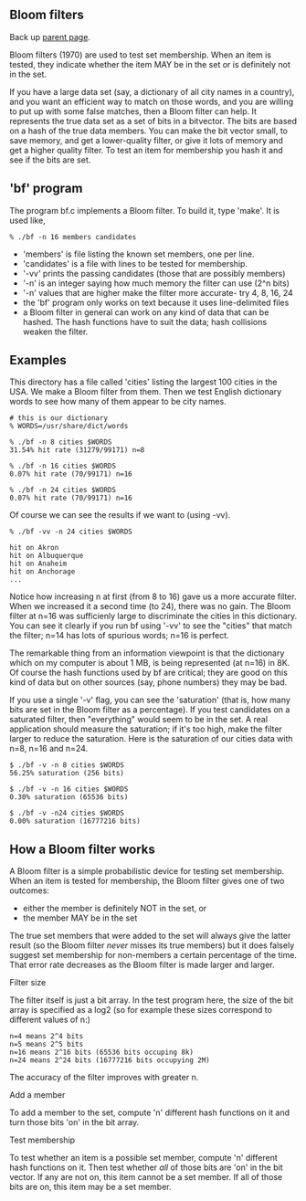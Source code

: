 Bloom filters
-------------

Back up [parent page](https://github.com/troydhanson/info-theory).

Bloom filters (1970) are used to test set membership. When an item is tested,
they indicate whether the item MAY be in the set or is definitely not in the set.

If you have a large data set (say, a dictionary of all city names in a country), 
and you want an efficient way to match on those words, and you are willing to
put up with some false matches, then a Bloom filter can help. It represents the
true data set as a set of bits in a bitvector. The bits are based on a hash of
the true data members. You can make the bit vector small, to save memory, and
get a lower-quality filter, or give it lots of memory and get a higher quality
filter. To test an item for membership you hash it and see if the bits are set.

'bf' program
------------

The program bf.c implements a Bloom filter.  To build it, type 'make'. It is used like,

    % ./bf -n 16 members candidates

 * 'members' is file listing the known set members, one per line. 
 * 'candidates' is a file with lines to be tested for membership.
 * '-vv' prints the passing candidates (those that are possibly members) 
 * '-n' is an integer saying how much memory the filter can use (2^n bits) 
 * '-n' values that are higher make the filter more accurate- try 4, 8, 16, 24
 * the 'bf' program only works on text because it uses line-delimited files
 * a Bloom filter in general can work on any kind of data that can be hashed.
   The hash functions have to suit the data; hash collisions weaken the filter.

Examples
--------

This directory has a file called 'cities' listing the largest 100 cities in the USA. 
We make a Bloom filter from them. Then we test English dictionary words to see how
many of them appear to be city names.

    # this is our dictionary 
    % WORDS=/usr/share/dict/words

    % ./bf -n 8 cities $WORDS
    31.54% hit rate (31279/99171) n=8

    % ./bf -n 16 cities $WORDS
    0.07% hit rate (70/99171) n=16

    % ./bf -n 24 cities $WORDS
    0.07% hit rate (70/99171) n=16

Of course we can see the results if we want to (using -vv).

    % ./bf -vv -n 24 cities $WORDS
    
    hit on Akron
    hit on Albuquerque
    hit on Anaheim
    hit on Anchorage
    ...

Notice how increasing n at first (from 8 to 16) gave us a more accurate filter. 
When we increased it a second time (to 24), there was no gain.  The Bloom
filter at n=16 was sufficienly large to discriminate the cities in this
dictionary. You can see it clearly if you run bf using '-vv' to see the
"cities" that match the filter; n=14 has lots of spurious words; n=16 is perfect.

The remarkable thing from an information viewpoint is that the dictionary
which on my computer is about 1 MB, is being represented (at n=16) in 8K.
Of course the hash functions used by bf are critical; they are good on this
kind of data but on other sources (say, phone numbers) they may be bad. 

If you use a single '-v' flag, you can see the 'saturation' (that is, how many
bits are set in the Bloom filter as a percentage). If you test candidates on a
saturated filter, then "everything" would seem to be in the set. A real application
should measure the saturation; if it's too high, make the filter larger to reduce
the saturation. Here is the saturation of our cities data with n=8, n=16 and n=24.

    $ ./bf -v -n 8 cities $WORDS
    56.25% saturation (256 bits)

    $ ./bf -v -n 16 cities $WORDS
    0.30% saturation (65536 bits)

    $ ./bf -v -n24 cities $WORDS
    0.00% saturation (16777216 bits)
    
How a Bloom filter works
------------------------

A Bloom filter is a simple probabilistic device for testing set membership.
When an item is tested for membership, the Bloom filter gives one of two outcomes:

  * either the member is definitely NOT in the set, or
  * the member MAY be in the set

The true set members that were added to the set will always give the latter 
result (so the Bloom filter *never* misses its true members) but it does falsely
suggest set membership for non-members a certain percentage of the time. That
error rate decreases as the Bloom filter is made larger and larger.

Filter size

The filter itself is just a bit array.  In the test program here, the size of
the bit array is specified as a log2 (so for example these sizes correspond to
different values of n:) 

    n=4 means 2^4 bits
    n=5 means 2^5 bits
    n=16 means 2^16 bits (65536 bits occuping 8k)
    n=24 means 2^24 bits (16777216 bits occupying 2M) 

The accuracy of the filter improves with greater n.

Add a member

To add a member to the set, compute 'n' different hash functions on it and
turn those bits 'on' in the bit array.

Test membership

To test whether an item is a possible set member, compute 'n' different
hash functions on it. Then test whether *all* of those bits are 'on'
in the bit vector. If any are not on, this item cannot be a set member.
If all of those bits are on, this item may be a set member.

